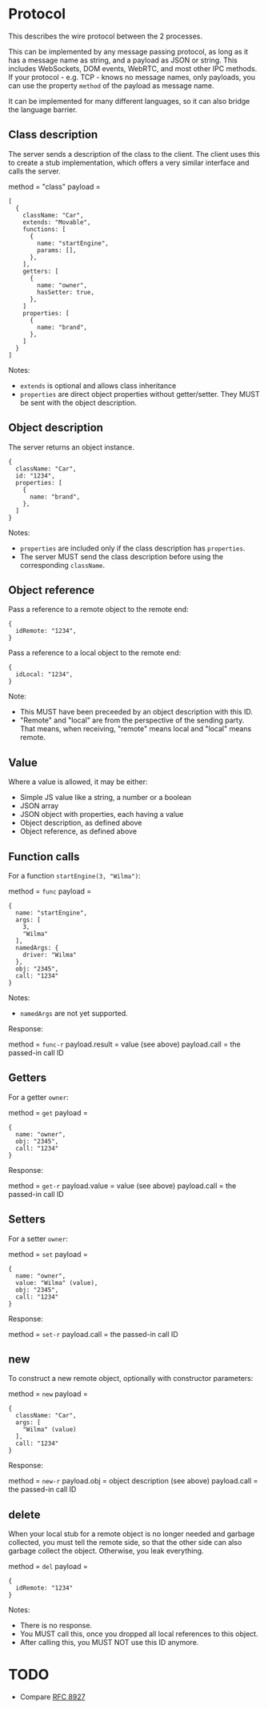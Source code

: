 # Protocol

This describes the wire protocol between the 2 processes.

This can be implemented by any message passing protocol, as long as it has a message name as string, and a payload as JSON or string. This includes WebSockets, DOM events, WebRTC, and most other IPC methods. If your protocol - e.g. TCP - knows no message names, only payloads, you can use the property `method` of the payload as message name.

It can be implemented for many different languages, so it can also bridge the language barrier.

## Class description

The server sends a description of the class to the client. The client uses this to create a stub implementation, which offers a very similar interface and calls the server.

method = "class"
payload =
```
[
  {
    className: "Car",
    extends: "Movable",
    functions: [
      {
        name: "startEngine",
        params: [],
      },
    ],
    getters: [
      {
        name: "owner",
        hasSetter: true,
      },
    ]
    properties: [
      {
        name: "brand",
      },
    ]
  }
]
```

Notes:
* `extends` is optional and allows class inheritance
* `properties` are direct object properties without getter/setter. They MUST be sent with the object description.

## Object description

The server returns an object instance.

```
{
  className: "Car",
  id: "1234",
  properties: [
    {
      name: "brand",
    },
  ]
}
```

Notes:
* `properties` are included only if the class description has `properties`.
* The server MUST send the class description before using the corresponding `className`.

## Object reference

Pass a reference to a remote object to the remote end:

```
{
  idRemote: "1234",
}
```

Pass a reference to a local object to the remote end:

```
{
  idLocal: "1234",
}
```

Note:
* This MUST have been preceeded by an object description with this ID.
* "Remote" and "local" are from the perspective of the sending party. That means, when receiving, "remote" means local and "local" means remote.

## Value

Where a value is allowed, it may be either:
* Simple JS value like a string, a number or a boolean
* JSON array
* JSON object with properties, each having a value
* Object description, as defined above
* Object reference, as defined above

## Function calls

For a function `startEngine(3, "Wilma")`:

method = `func`
payload =
```
{
  name: "startEngine",
  args: [
    3,
    "Wilma"
  ],
  namedArgs: {
    driver: "Wilma"
  },
  obj: "2345",
  call: "1234"
}
```

Notes:
* `namedArgs` are not yet supported.

Response:

method = `func-r`
payload.result = value (see above)
payload.call = the passed-in call ID

## Getters

For a getter `owner`:

method = `get`
payload =
```
{
  name: "owner",
  obj: "2345",
  call: "1234"
}
```

Response:

method = `get-r`
payload.value = value (see above)
payload.call = the passed-in call ID

## Setters

For a setter `owner`:

method = `set`
payload =
```
{
  name: "owner",
  value: "Wilma" (value),
  obj: "2345",
  call: "1234"
}
```

Response:

method = `set-r`
payload.call = the passed-in call ID

## new

To construct a new remote object, optionally with constructor parameters:

method = `new`
payload =
```
{
  className: "Car",
  args: [
    "Wilma" (value)
  ],
  call: "1234"
}
```

Response:

method = `new-r`
payload.obj = object description (see above)
payload.call = the passed-in call ID

## delete

When your local stub for a remote object is no longer needed and garbage collected, you must tell the remote side, so that the other side can also garbage collect the object. Otherwise, you leak everything.

method = `del`
payload =
```
{
  idRemote: "1234"
}
```

Notes:
* There is no response.
* You MUST call this, once you dropped all local references to this object.
* After calling this, you MUST NOT use this ID anymore.


# TODO

* Compare [RFC 8927](https://www.rfc-editor.org/rfc/rfc8927.html)
